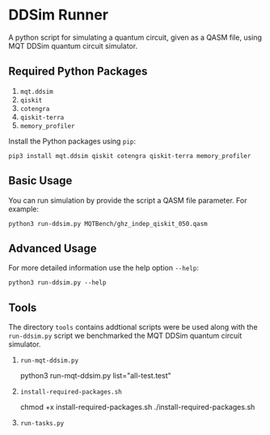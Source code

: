 # DDSim Runner

A python script for simulating a quantum circuit, given as a QASM file, using MQT DDSim quantum circuit simulator.

## Required Python Packages 
1. `mqt.ddsim`
2. `qiskit`
3. `cotengra`
4. `qiskit-terra`
5. `memory_profiler`

Install the Python packages using `pip`:

    pip3 install mqt.ddsim qiskit cotengra qiskit-terra memory_profiler

## Basic Usage

You can run simulation by provide the script a QASM file parameter. For example:

    python3 run-ddsim.py MQTBench/ghz_indep_qiskit_050.qasm 

## Advanced Usage

For more detailed information use the help option `--help`:

    python3 run-ddsim.py --help

## Tools

The directory `tools` contains addtional scripts were be used along with the `run-ddsim.py` script we benchmarked the MQT DDSim quantum circuit simulator.

1. `run-mqt-ddsim.py`

    python3 run-mqt-ddsim.py list="all-test.test"

2. `install-required-packages.sh`

    chmod +x install-required-packages.sh
    ./install-required-packages.sh

3. `run-tasks.py` 
